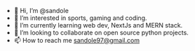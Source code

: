 - 👋 Hi, I’m @sandole
- 👀 I’m interested in sports, gaming and coding.
- 🌱 I’m currently learning web dev, NextJs and MERN stack.
- 💞️ I’m looking to collaborate on open source python projects.
- 📫 How to reach me sandole97@gmail.com



<!---
sandole/sandole is a ✨ special ✨ repository because its `README.md` (this file) appears on your GitHub profile.
You can click the Preview link to take a look at your changes.
--->
